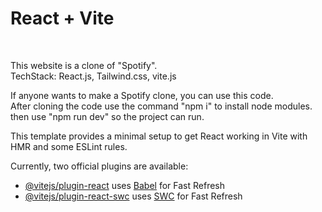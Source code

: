 # React + Vite
<br/>

This website is a clone of "Spotify".
<br/>
TechStack:
    React.js, Tailwind.css, vite.js

If anyone wants to make a Spotify clone, you can use this code.<br/>
After cloning the code use the command "npm i" to install node modules. <br/>
then use "npm run dev" so the project can run.<br/>

This template provides a minimal setup to get React working in Vite with HMR and some ESLint rules.

Currently, two official plugins are available:

- [@vitejs/plugin-react](https://github.com/vitejs/vite-plugin-react/blob/main/packages/plugin-react/README.md) uses [Babel](https://babeljs.io/) for Fast Refresh
- [@vitejs/plugin-react-swc](https://github.com/vitejs/vite-plugin-react-swc) uses [SWC](https://swc.rs/) for Fast Refresh
